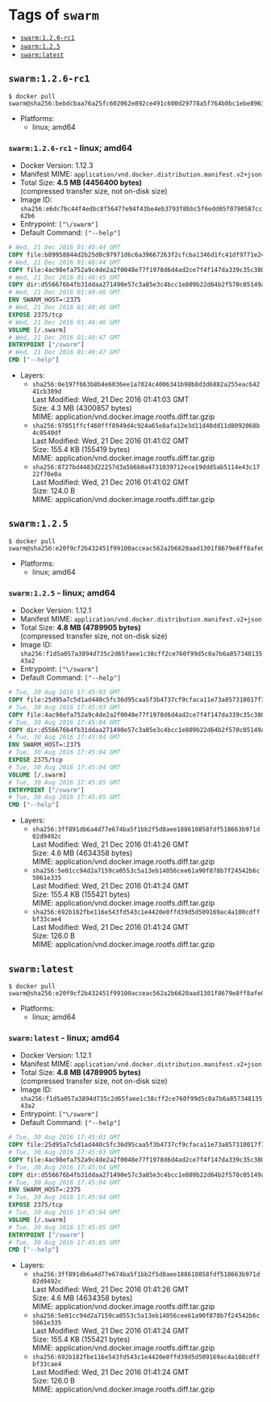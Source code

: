 <!-- THIS FILE IS GENERATED VIA './update-remote.sh' -->

# Tags of `swarm`

-	[`swarm:1.2.6-rc1`](#swarm126-rc1)
-	[`swarm:1.2.5`](#swarm125)
-	[`swarm:latest`](#swarmlatest)

## `swarm:1.2.6-rc1`

```console
$ docker pull swarm@sha256:bebdcbaa76a25fc602062e892ce491c600d29778a5f764b0bc1ebe89637fb78f
```

-	Platforms:
	-	linux; amd64

### `swarm:1.2.6-rc1` - linux; amd64

-	Docker Version: 1.12.3
-	Manifest MIME: `application/vnd.docker.distribution.manifest.v2+json`
-	Total Size: **4.5 MB (4456400 bytes)**  
	(compressed transfer size, not on-disk size)
-	Image ID: `sha256:e6dc7bc44f4edbc8f56477e94f43be4eb3793f8bbc5f6edd05f0790587cc62b6`
-	Entrypoint: `["\/swarm"]`
-	Default Command: `["--help"]`

```dockerfile
# Wed, 21 Dec 2016 01:40:44 GMT
COPY file:b89958844d2b25d0c97971d6c6a39667263f2cfcba1346d1fc41df9771e24ce0 in /swarm 
# Wed, 21 Dec 2016 01:40:44 GMT
COPY file:4ac98efa752a9c4de2a2f0048e77f1978d6d4ad2ce7f4f147da339c35c380e81 in /etc/ssl/certs/ca-certificates.crt 
# Wed, 21 Dec 2016 01:40:45 GMT
COPY dir:d556676b4fb31ddaa271490e57c3a85e3c4bcc1e809b22d64b2f570c05149a22 in /tmp 
# Wed, 21 Dec 2016 01:40:46 GMT
ENV SWARM_HOST=:2375
# Wed, 21 Dec 2016 01:40:46 GMT
EXPOSE 2375/tcp
# Wed, 21 Dec 2016 01:40:46 GMT
VOLUME [/.swarm]
# Wed, 21 Dec 2016 01:40:47 GMT
ENTRYPOINT ["/swarm"]
# Wed, 21 Dec 2016 01:40:47 GMT
CMD ["--help"]
```

-	Layers:
	-	`sha256:0e197f663b8b4e6036ee1a7024c4006341b98b8d3d6882a255eac64241cb389d`  
		Last Modified: Wed, 21 Dec 2016 01:41:03 GMT  
		Size: 4.3 MB (4300857 bytes)  
		MIME: application/vnd.docker.image.rootfs.diff.tar.gzip
	-	`sha256:97051ffcf460fff8949d4c924a65e8afa12e3d11d40dd11d8092068b4c0540df`  
		Last Modified: Wed, 21 Dec 2016 01:41:02 GMT  
		Size: 155.4 KB (155419 bytes)  
		MIME: application/vnd.docker.image.rootfs.diff.tar.gzip
	-	`sha256:8727bd4483d22257d3a5b6b0a4731039712ece19ddd5ab5114e43c1722f70e0a`  
		Last Modified: Wed, 21 Dec 2016 01:41:02 GMT  
		Size: 124.0 B  
		MIME: application/vnd.docker.image.rootfs.diff.tar.gzip

## `swarm:1.2.5`

```console
$ docker pull swarm@sha256:e20f9cf2b432451f99100acceac562a2b6620aad1301f8679e8ff8afe0360bef
```

-	Platforms:
	-	linux; amd64

### `swarm:1.2.5` - linux; amd64

-	Docker Version: 1.12.1
-	Manifest MIME: `application/vnd.docker.distribution.manifest.v2+json`
-	Total Size: **4.8 MB (4789905 bytes)**  
	(compressed transfer size, not on-disk size)
-	Image ID: `sha256:f1d5a057a3894d735c2d65faee1c38cff2ce760f99d5c0a7b6a85734813543a2`
-	Entrypoint: `["\/swarm"]`
-	Default Command: `["--help"]`

```dockerfile
# Tue, 30 Aug 2016 17:45:03 GMT
COPY file:25d95a7c5d1ad440c5fc36d95caa5f3b4737cf9cfaca11e73a857310017f78f3 in /swarm 
# Tue, 30 Aug 2016 17:45:03 GMT
COPY file:4ac98efa752a9c4de2a2f0048e77f1978d6d4ad2ce7f4f147da339c35c380e81 in /etc/ssl/certs/ca-certificates.crt 
# Tue, 30 Aug 2016 17:45:04 GMT
COPY dir:d556676b4fb31ddaa271490e57c3a85e3c4bcc1e809b22d64b2f570c05149a22 in /tmp 
# Tue, 30 Aug 2016 17:45:04 GMT
ENV SWARM_HOST=:2375
# Tue, 30 Aug 2016 17:45:04 GMT
EXPOSE 2375/tcp
# Tue, 30 Aug 2016 17:45:04 GMT
VOLUME [/.swarm]
# Tue, 30 Aug 2016 17:45:05 GMT
ENTRYPOINT ["/swarm"]
# Tue, 30 Aug 2016 17:45:05 GMT
CMD ["--help"]
```

-	Layers:
	-	`sha256:3ff891db6a4d77e674ba5f1bb2f5d8aee188610858fdf518663b971d02d9492c`  
		Last Modified: Wed, 21 Dec 2016 01:41:26 GMT  
		Size: 4.6 MB (4634358 bytes)  
		MIME: application/vnd.docker.image.rootfs.diff.tar.gzip
	-	`sha256:5e01cc94d2a7159ca0553c5a13eb14056cee61a90f878b7f24542b6c5061e335`  
		Last Modified: Wed, 21 Dec 2016 01:41:24 GMT  
		Size: 155.4 KB (155421 bytes)  
		MIME: application/vnd.docker.image.rootfs.diff.tar.gzip
	-	`sha256:692b182fbe116e543fd543c1e4420e0ffd39d5d509169ac4a108cdffbf33cae4`  
		Last Modified: Wed, 21 Dec 2016 01:41:24 GMT  
		Size: 126.0 B  
		MIME: application/vnd.docker.image.rootfs.diff.tar.gzip

## `swarm:latest`

```console
$ docker pull swarm@sha256:e20f9cf2b432451f99100acceac562a2b6620aad1301f8679e8ff8afe0360bef
```

-	Platforms:
	-	linux; amd64

### `swarm:latest` - linux; amd64

-	Docker Version: 1.12.1
-	Manifest MIME: `application/vnd.docker.distribution.manifest.v2+json`
-	Total Size: **4.8 MB (4789905 bytes)**  
	(compressed transfer size, not on-disk size)
-	Image ID: `sha256:f1d5a057a3894d735c2d65faee1c38cff2ce760f99d5c0a7b6a85734813543a2`
-	Entrypoint: `["\/swarm"]`
-	Default Command: `["--help"]`

```dockerfile
# Tue, 30 Aug 2016 17:45:03 GMT
COPY file:25d95a7c5d1ad440c5fc36d95caa5f3b4737cf9cfaca11e73a857310017f78f3 in /swarm 
# Tue, 30 Aug 2016 17:45:03 GMT
COPY file:4ac98efa752a9c4de2a2f0048e77f1978d6d4ad2ce7f4f147da339c35c380e81 in /etc/ssl/certs/ca-certificates.crt 
# Tue, 30 Aug 2016 17:45:04 GMT
COPY dir:d556676b4fb31ddaa271490e57c3a85e3c4bcc1e809b22d64b2f570c05149a22 in /tmp 
# Tue, 30 Aug 2016 17:45:04 GMT
ENV SWARM_HOST=:2375
# Tue, 30 Aug 2016 17:45:04 GMT
EXPOSE 2375/tcp
# Tue, 30 Aug 2016 17:45:04 GMT
VOLUME [/.swarm]
# Tue, 30 Aug 2016 17:45:05 GMT
ENTRYPOINT ["/swarm"]
# Tue, 30 Aug 2016 17:45:05 GMT
CMD ["--help"]
```

-	Layers:
	-	`sha256:3ff891db6a4d77e674ba5f1bb2f5d8aee188610858fdf518663b971d02d9492c`  
		Last Modified: Wed, 21 Dec 2016 01:41:26 GMT  
		Size: 4.6 MB (4634358 bytes)  
		MIME: application/vnd.docker.image.rootfs.diff.tar.gzip
	-	`sha256:5e01cc94d2a7159ca0553c5a13eb14056cee61a90f878b7f24542b6c5061e335`  
		Last Modified: Wed, 21 Dec 2016 01:41:24 GMT  
		Size: 155.4 KB (155421 bytes)  
		MIME: application/vnd.docker.image.rootfs.diff.tar.gzip
	-	`sha256:692b182fbe116e543fd543c1e4420e0ffd39d5d509169ac4a108cdffbf33cae4`  
		Last Modified: Wed, 21 Dec 2016 01:41:24 GMT  
		Size: 126.0 B  
		MIME: application/vnd.docker.image.rootfs.diff.tar.gzip
